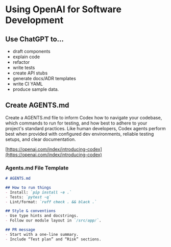 # Using OpenAI for Software Development

## Use ChatGPT to...
- draft components
- explain code
- refactor
- write tests
- create API stubs
- generate docs/ADR templates
- write CI YAML
- produce sample data.

## Create AGENTS.md
Create a AGENTS.md file to inform Codex how to navigate your codebase, which commands to run for testing, and how best to adhere to your project's standard practices. Like human developers, Codex agents perform best when provided with configured dev environments, reliable testing setups, and clear documentation.

[https://openai.com/index/introducing-codex](https://openai.com/index/introducing-codex)

### Agents.md File Template

```md
# AGENTS.md

## How to run things
- Install: `pip install -e .`
- Tests: `pytest -q`
- Lint/format: `ruff check . && black .`

## Style & conventions
- Use type hints and docstrings.
- Follow our module layout in `/src/app/`.

## PR message
- Start with a one-line summary.
- Include “Test plan” and “Risk” sections.
```
